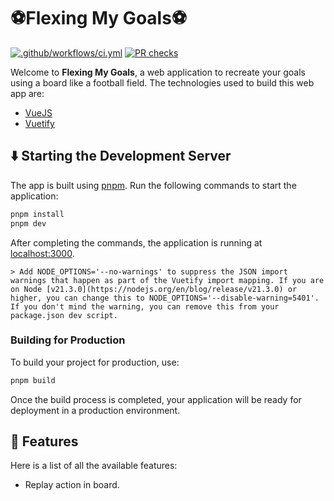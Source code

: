 # ⚽Flexing My Goals⚽

[![.github/workflows/ci.yml](https://github.com/manuelarte/flexingmygoals/actions/workflows/ci.yml/badge.svg)](https://github.com/manuelarte/flexingmygoals/actions/workflows/ci.yml)
[![PR checks](https://github.com/manuelarte/flexingmygoals/actions/workflows/pr-checks.yml/badge.svg)](https://github.com/manuelarte/flexingmygoals/actions/workflows/pr-checks.yml)

Welcome to **Flexing My Goals**, a web application to recreate your goals using a board like a football field.
The technologies used to build this web app are:

+ [VueJS][vuejs]
+ [Vuetify][vuetify]

## ⬇️ Starting the Development Server

The app is built using [pnpm](https://pnpm.io/).
Run the following commands to start the application:

```bash
pnpm install
pnpm dev
```

After completing the commands, the application is running at [localhost:3000](http://localhost:3000).

```text
> Add NODE_OPTIONS='--no-warnings' to suppress the JSON import warnings that happen as part of the Vuetify import mapping. If you are on Node [v21.3.0](https://nodejs.org/en/blog/release/v21.3.0) or higher, you can change this to NODE_OPTIONS='--disable-warning=5401'. If you don't mind the warning, you can remove this from your package.json dev script.
```

### Building for Production

To build your project for production, use:

```bash
pnpm build
```

Once the build process is completed, your application will be ready for deployment in a production environment.

## 🚀 Features

Here is a list of all the available features:

+ Replay action in board.

[vuejs]: https://vuejs.org
[vuetify]: https://vuetifyjs.com
